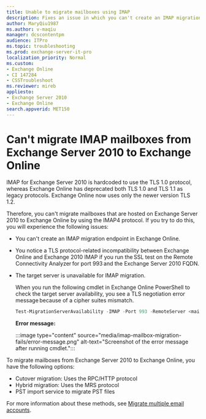 ```yaml
---
title: Unable to migrate mailboxes using IMAP
description: Fixes an issue in which you can't create an IMAP migration endpoint when you migrate mailboxes to Exchange Online by using the IMAP4 protocol.
author: MaryQiu1987
ms.author: v-maqiu
manager: dcscontentpm 
audience: ITPro
ms.topic: troubleshooting
ms.prod: exchange-server-it-pro
localization_priority: Normal
ms.custom: 
- Exchange Online
- CI 147284
- CSSTroubleshoot
ms.reviewer: mireb
appliesto:
- Exchange Server 2010
- Exchange Online 
search.appverid: MET150
---
```

# Can't migrate IMAP mailboxes from Exchange Server 2010 to Exchange Online

IMAP for Exchange Server 2010 is hardcoded to use the TLS 1.0 protocol, whereas Exchange Online has deprecated both TLS 1.0 and TLS 1.1 as legacy protocols. Exchange Online now uses only the newer version TLS 1.2.

Therefore, you can't migrate mailboxes that are hosted on Exchange Server 2010 to Exchange Online by using the IMAP4 protocol. If you try to do this, you will experience the following issues:

- You can't create an IMAP migration endpoint in Exchange Online.
- You notice a TLS protocol-related incompatibility between Exchange Online and Exchange 2010 IMAP if you run the SSL test on the Remote Connectivity Analyzer for port 993 and the Exchange Server 2010 FQDN.
- The target server is unavailable for IMAP migration.

  When you run the following cmdlet in Exchange Online PowerShell to check the target server availability, you see a TLS negotiation error message because of a cipher suites mismatch.

  ```powershell
  Test-MigrationServerAvailability -IMAP -Port 993 -RemoteServer <mail.contoso.com>
  ```

  **Error message:**

  :::image type="content" source="media/imap-mailbox-migration-fails/error-message.png" alt-text="Screenshot of the error message after running cmdlet.":::  

To migrate mailboxes from Exchange Server 2010 to Exchange Online, you have the following options:

- Cutover migration: Uses the RPC/HTTP protocol
- Hybrid migration: Uses the MRS protocol  
- PST import service to migrate PST files

For more information about these methods, see [Migrate multiple email accounts](/exchange/mailbox-migration/mailbox-migration).
